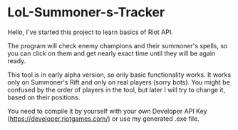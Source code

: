 # LoL-Summoner-s-Tracker

Hello,
I've started this project to learn basics of Riot API.

The program will check enemy champions and their summoner's spells, so you can click on them and get nearly exact time until they will be again ready.

This tool is in early alpha version, so only basic functionality works. It works only on Summoner's Rift and only on real players (sorry bots).
You might be confused by the order of players in the tool, but later I will try to change it, based on their positions.

You need to compile it by yourself with your own Developer API Key (https://developer.riotgames.com/) or use my generated .exe file.
